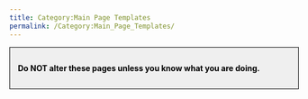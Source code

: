 ```yaml
---
title: Category:Main Page Templates
permalink: /Category:Main_Page_Templates/
---
```


<div style="border: 1px solid; width: 96%; color: black; padding: 1em; float: left; background: #EFEFEF">

**Do NOT alter these pages unless you know what you are doing.**

</div>